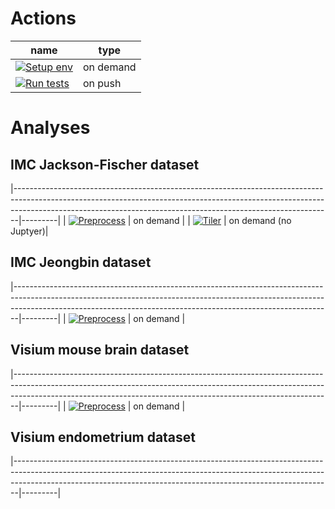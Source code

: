 # Actions
| name | type |
|-------------|---------|
| [![Setup env](https://github.com/PMBio/a/actions/workflows/_setup_env.yaml/badge.svg)](https://github.com/PMBio/a/actions/workflows/_setup_env.yaml)   | on demand |
|[![Run tests](https://github.com/PMBio/a/actions/workflows/_run_tests.yaml/badge.svg)](https://github.com/PMBio/a/actions/workflows/_run_tests.yaml)| on push |

# Analyses
## IMC Jackson-Fischer dataset
|-------------------------------------------------------------------------------------------------------------------------------------------------------------------------------------------------------------------------------------------|---------|
| [![Preprocess](https://github.com/PMBio/a/actions/workflows/preprocess_imc_data.yaml/badge.svg)](https://github.com/PMBio/a/actions/workflows/preprocess_imc_data.yaml)                                                          | on demand |
| [![Tiler](https://github.com/PMBio/a/actions/workflows/preprocess_imc_data_tiler.yaml/badge.svg)](https://github.com/PMBio/a/actions/workflows/preprocess_imc_data_tiler.yaml) | on demand (no Juptyer)|

## IMC Jeongbin dataset
|-------------------------------------------------------------------------------------------------------------------------------------------------------------------------------------------------------------------------------------------|---------|
| [![Preprocess](https://github.com/PMBio/a/actions/workflows/preprocess_imc_jeongbin_data.yaml/badge.svg)](https://github.com/PMBio/a/actions/workflows/preprocess_imc_jeongbin_data.yaml) | on demand |

## Visium mouse brain dataset
|-------------------------------------------------------------------------------------------------------------------------------------------------------------------------------------------------------------------------------------------|---------|
| [![Preprocess](https://github.com/PMBio/a/actions/workflows/preprocess_visium_data.yaml/badge.svg)](https://github.com/PMBio/a/actions/workflows/preprocess_visium_data.yaml)                                                 | on demand |

## Visium endometrium dataset
|-------------------------------------------------------------------------------------------------------------------------------------------------------------------------------------------------------------------------------------------|---------|

